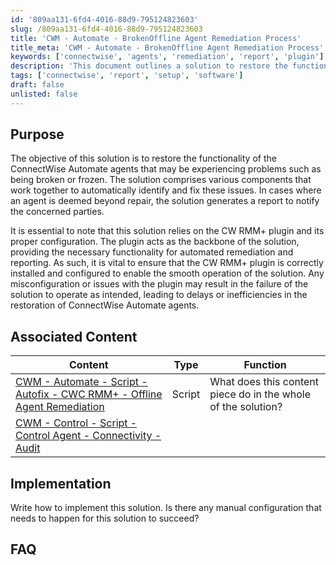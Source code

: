 ```yaml
---
id: '809aa131-6fd4-4016-88d9-795124823603'
slug: /809aa131-6fd4-4016-88d9-795124823603
title: 'CWM - Automate - BrokenOffline Agent Remediation Process'
title_meta: 'CWM - Automate - BrokenOffline Agent Remediation Process'
keywords: ['connectwise', 'agents', 'remediation', 'report', 'plugin']
description: 'This document outlines a solution to restore the functionality of ConnectWise Automate agents that may be broken or frozen. It details the components involved in automatically identifying and fixing issues, as well as the importance of the CW RMM+ plugin for successful implementation.'
tags: ['connectwise', 'report', 'setup', 'software']
draft: false
unlisted: false
---
```


## Purpose

The objective of this solution is to restore the functionality of the ConnectWise Automate agents that may be experiencing problems such as being broken or frozen. The solution comprises various components that work together to automatically identify and fix these issues. In cases where an agent is deemed beyond repair, the solution generates a report to notify the concerned parties.

It is essential to note that this solution relies on the CW RMM+ plugin and its proper configuration. The plugin acts as the backbone of the solution, providing the necessary functionality for automated remediation and reporting. As such, it is vital to ensure that the CW RMM+ plugin is correctly installed and configured to enable the smooth operation of the solution. Any misconfiguration or issues with the plugin may result in the failure of the solution to operate as intended, leading to delays or inefficiencies in the restoration of ConnectWise Automate agents.

## Associated Content

| Content                                                                                       | Type   | Function                                               |
|-----------------------------------------------------------------------------------------------|--------|-------------------------------------------------------|
| [CWM - Automate - Script - Autofix - CWC RMM+ - Offline Agent Remediation](/docs/458b387d-e369-4ea5-bbc6-608e4ea7f993) | Script | What does this content piece do in the whole of the solution? |
| [CWM - Control - Script - Control Agent - Connectivity - Audit](/docs/18562eaa-d162-4362-98d3-4bbaa2922458)          |        |                                                       |

## Implementation

Write how to implement this solution. Is there any manual configuration that needs to happen for this solution to succeed?

## FAQ



